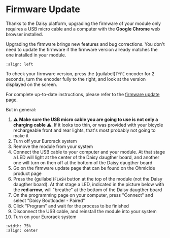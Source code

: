 # Firmware Update

Thanks to the Daisy platform, upgrading the firmware of your module only requires a USB micro cable and a computer with the **Google Chrome** web browser installed.

Upgrading the firmware brings new features and bug corrections. You don't need to update the firmware if the firmware version already matches the one installed in your module.

```{image} version.png
:align: left
```

To check your firmware version, press the {guilabel}`TYPE` encoder for 2 seconds, turn the encoder fully to the right, and look at the version displayed on the screen.

For complete up-to-date instructions, please refer to the [firmware update page](https://updater.ohmforce.com).

But in general:

1. ⚠️ **Make sure the USB micro cable you are going to use is not only a charging cable** ⚠️. If it looks too thin, or was provided with your bicycle rechargeable front and rear lights, that's most probably not going to make it
2. Turn off your Eurorack system
3. Remove the module from your system
4. Connect the USB cable to your computer and your module. At that stage a LED will light at the center of the Daisy daugther board, and another one will turn on then off at the bottom of the Daisy daugther board
5. Go on the firmware update page that can be found on the Ohmicide product page
6. Press the {guilabel}`FLASH` button at the top of the module (not the Daisy daugther board). At that stage a LED, indicated in the picture below with the **red arrow**, will "breathe" at the bottom of the Daisy daugther board
7. On the programming page on your computer, press "Connect" and select "Daisy Bootloader - Paired"
8. Click "Program" and wait for the process to be finished
9. Disconnect the USB cable, and reinstall the module into your system
10. Turn on your Eurorack system

```{image} flash.svg
:width: 75%
:align: center
```
